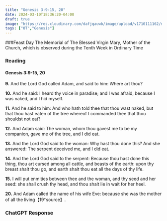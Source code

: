 ```yaml
---
title: "Genesis 3:9-15, 20"
date: 2024-03-10T18:36:20-04:00
draft: true
image: "https://res.cloudinary.com/dafjqauwb/image/upload/v1710111162/matt419/Genesis/3_9-15_20_sglqug.webp"
tags: ["OT","Genesis"]
---
```

###Feast Day
The Memorial of The Blessed Virgin Mary, Mother of the Church, which is observed during the Tenth Week in Ordinary Time

### Reading

#### Genesis 3:9-15, 20

**9.** And the Lord God called Adam, and said to him: Where art thou?

**10.** And he said: I heard thy voice in paradise; and I was afraid, because I was naked, and I hid myself.

**11.** And he said to him: And who hath told thee that thou wast naked, but that thou hast eaten of the tree whereof I commanded thee that thou shouldst not eat?

**12.** And Adam said: The woman, whom thou gavest me to be my companion, gave me of the tree, and I did eat.

**13.** And the Lord God said to the woman: Why hast thou done this? And she answered: The serpent deceived me, and I did eat.

**14.** And the Lord God said to the serpent: Because thou hast done this thing, thou art cursed among all cattle, and beasts of the earth: upon thy breast shalt thou go, and earth shalt thou eat all the days of thy life.

**15.** I will put enmities between thee and the woman, and thy seed and her seed: she shall crush thy head, and thou shalt lie in wait for her heel.

**20.** And Adam called the name of his wife Eve: because she was the mother of all the living【19†source】.



### ChatGPT Response
